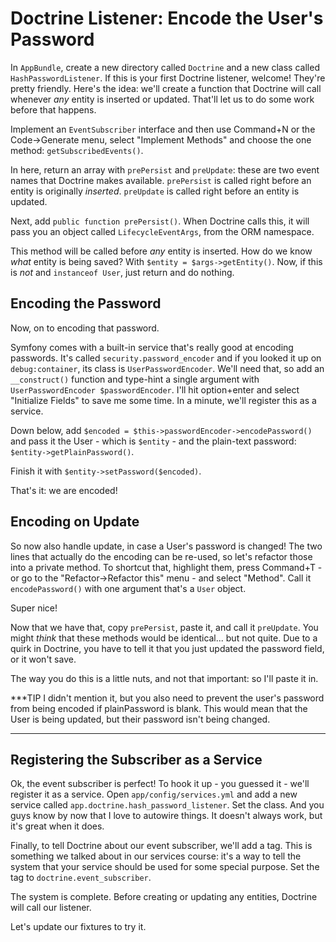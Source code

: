 # Doctrine Listener: Encode the User's Password

In `AppBundle`, create a new directory called `Doctrine` and a new class called
`HashPasswordListener`. If this is your first Doctrine listener, welcome! They're
pretty friendly. Here's the idea: we'll create a function that Doctrine will call
whenever *any* entity is inserted or updated. That'll let us to do some work before
that happens.

Implement an `EventSubscriber` interface and then use Command+N or the Code->Generate
menu, select "Implement Methods" and choose the one method: `getSubscribedEvents()`.

In here, return an array with `prePersist` and `preUpdate`: these are two event names
that Doctrine makes available. `prePersist` is called right before an entity is
originally *inserted*. `preUpdate` is called right before an entity is updated.

Next, add `public function prePersist()`. When Doctrine calls this, it will pass you
an object called `LifecycleEventArgs`, from the ORM namespace.

This method will be called before *any* entity is inserted. How do we know *what*
entity is being saved? With `$entity = $args->getEntity()`. Now, if this is *not*
and `instanceof User`, just return and do nothing.

## Encoding the Password

Now, on to encoding that password.

Symfony comes with a built-in service that's really good at encoding passwords. It's
called `security.password_encoder` and if you looked it up on `debug:container`, its
class is `UserPasswordEncoder`. We'll need that, so add an `__construct()` function
and type-hint a single argument with `UserPasswordEncoder $passwordEncoder`. I'll hit
option+enter and select "Initialize Fields" to save me some time. In a minute, we'll
register this as a service.

Down below, add `$encoded = $this->passwordEncoder->encodePassword()` and pass it
the User - which is `$entity` - and the plain-text password: `$entity->getPlainPassword()`.

Finish it with `$entity->setPassword($encoded)`.

That's it: we are encoded!

## Encoding on Update

So now also handle update, in case a User's password is changed! The two lines that
actually do the encoding can be re-used, so let's refactor those into a private method.
To shortcut that, highlight them, press Command+T - or go to the "Refactor->Refactor this"
menu - and select "Method". Call it `encodePassword()` with one argument that's a
`User` object.

Super nice!

Now that we have that, copy `prePersist`, paste it, and call it `preUpdate`. You
might *think* that these methods would be identical... but not quite. Due to a quirk
in Doctrine, you have to tell it that you just updated the password field, or it
won't save.

The way you do this is a little nuts, and not that important: so I'll paste it in.

***TIP
I didn't mention it, but you also need to prevent the user's password from being
encoded if plainPassword is blank. This would mean that the User is being updated,
but their password isn't being changed.
***

## Registering the Subscriber as a Service

Ok, the event subscriber is perfect! To hook it up - you guessed it - we'll register
it as a service. Open `app/config/services.yml` and add a new service called
`app.doctrine.hash_password_listener`. Set the class. And you guys know by now that
I love to autowire things. It doesn't always work, but it's great when it does.

Finally, to tell Doctrine about our event subscriber, we'll add a tag. This is something
we talked about in our services course: it's a way to tell the system that your service
should be used for some special purpose. Set the tag to `doctrine.event_subscriber`.

The system is complete. Before creating or updating any entities, Doctrine will
call our listener.

Let's update our fixtures to try it.
